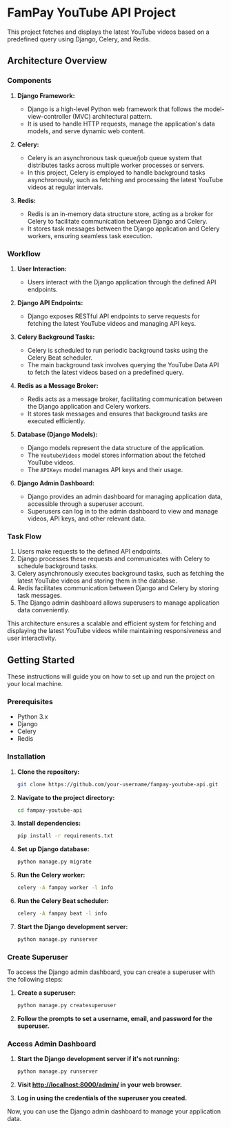 # FamPay YouTube API Project

This project fetches and displays the latest YouTube videos based on a predefined query using Django, Celery, and Redis.

## Architecture Overview

### Components

1. **Django Framework:**
   - Django is a high-level Python web framework that follows the model-view-controller (MVC) architectural pattern.
   - It is used to handle HTTP requests, manage the application's data models, and serve dynamic web content.

2. **Celery:**
   - Celery is an asynchronous task queue/job queue system that distributes tasks across multiple worker processes or servers.
   - In this project, Celery is employed to handle background tasks asynchronously, such as fetching and processing the latest YouTube videos at regular intervals.

3. **Redis:**
   - Redis is an in-memory data structure store, acting as a broker for Celery to facilitate communication between Django and Celery.
   - It stores task messages between the Django application and Celery workers, ensuring seamless task execution.

### Workflow

1. **User Interaction:**
   - Users interact with the Django application through the defined API endpoints.

2. **Django API Endpoints:**
   - Django exposes RESTful API endpoints to serve requests for fetching the latest YouTube videos and managing API keys.

3. **Celery Background Tasks:**
   - Celery is scheduled to run periodic background tasks using the Celery Beat scheduler.
   - The main background task involves querying the YouTube Data API to fetch the latest videos based on a predefined query.

4. **Redis as a Message Broker:**
   - Redis acts as a message broker, facilitating communication between the Django application and Celery workers.
   - It stores task messages and ensures that background tasks are executed efficiently.

5. **Database (Django Models):**
   - Django models represent the data structure of the application.
   - The `YoutubeVideos` model stores information about the fetched YouTube videos.
   - The `APIKeys` model manages API keys and their usage.

6. **Django Admin Dashboard:**
   - Django provides an admin dashboard for managing application data, accessible through a superuser account.
   - Superusers can log in to the admin dashboard to view and manage videos, API keys, and other relevant data.

### Task Flow

1. Users make requests to the defined API endpoints.
2. Django processes these requests and communicates with Celery to schedule background tasks.
3. Celery asynchronously executes background tasks, such as fetching the latest YouTube videos and storing them in the database.
4. Redis facilitates communication between Django and Celery by storing task messages.
5. The Django admin dashboard allows superusers to manage application data conveniently.

This architecture ensures a scalable and efficient system for fetching and displaying the latest YouTube videos while maintaining responsiveness and user interactivity.

## Getting Started

These instructions will guide you on how to set up and run the project on your local machine.

### Prerequisites

- Python 3.x
- Django
- Celery
- Redis

### Installation

1. **Clone the repository:**

    ```bash
    git clone https://github.com/your-username/fampay-youtube-api.git
    ```

2. **Navigate to the project directory:**

    ```bash
    cd fampay-youtube-api
    ```

3. **Install dependencies:**

    ```bash
    pip install -r requirements.txt
    ```

4. **Set up Django database:**

    ```bash
    python manage.py migrate
    ```

5. **Run the Celery worker:**

    ```bash
    celery -A fampay worker -l info
    ```

6. **Run the Celery Beat scheduler:**

    ```bash
    celery -A fampay beat -l info
    ```

7. **Start the Django development server:**

    ```bash
    python manage.py runserver
    ```

### Create Superuser

To access the Django admin dashboard, you can create a superuser with the following steps:

1. **Create a superuser:**

    ```bash
    python manage.py createsuperuser
    ```

2. **Follow the prompts to set a username, email, and password for the superuser.**

### Access Admin Dashboard

1. **Start the Django development server if it's not running:**

    ```bash
    python manage.py runserver
    ```

2. **Visit [http://localhost:8000/admin/](http://localhost:8000/admin/) in your web browser.**

3. **Log in using the credentials of the superuser you created.**

Now, you can use the Django admin dashboard to manage your application data.
